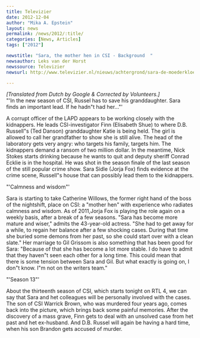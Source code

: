 ```yaml
---
title: Televizier
date: 2012-12-04
author: "Mika A. Epstein"
layout: news
permalink: /news/2012/:title/
categories: [News, Articles]
tags: ["2012"]

newstitle: "Sara, the mother hen in CSI - Background  "
newsauthor: Leks van der Horst  
newssource: Televizier  
newsurl: http://www.televizier.nl/nieuws/achtergrond/sara-de-moederkloek-in-csi-achtergrond.1049543.lynkx  

---
```


*[Translated from Dutch by Google & Corrected by Volunteers.]*  
"'In the new season of CSI, Russel has to save his granddaughter. Sara finds an important lead. If he hadn"t had her..."'

A corrupt officer of the LAPD appears to be working closely with the kidnappers. He leads CSI-investigator Finn (Elisabeth Shue) to where D.B. Russell"s (Ted Danson) granddaughter Katie is being held. The girl is allowed to call her grandfather to show she is still alive. The head of the laboratory gets very angry: who targets his family, targets him. The kidnappers demand a ransom of two million dollar. In the meantime, Nick Stokes starts drinking because he wants to quit and deputy sheriff Conrad Ecklie is in the hospital. He was shot in the season finale of the last season of the still popular crime show. Sara Sidle (Jorja Fox) finds evidence at the crime scene, Russell"s house that can possibly lead them to the kidnappers.

"'Calmness and wisdom"'

Sara is starting to take Catherine Willows, the former right hand of the boss of the nightshift, place on CSI: a "mother hen" with experience who radiates calmness and wisdom. As of 2011,Jorja Fox is playing the role again on a weekly basis, after a break of a few seasons. "Sara has become more mature and wiser," admits the 43-year-old actress. "She had to get away for a while, to regain her balance after a few shocking cases. During that time she buried some demons from her past, so she could start over with a clean slate." Her marriage to Gil Grissom is also something that has been good for Sara: "Because of that she has become a lot more stable. I do have to admit that they haven"t seen each other for a long time. This could mean that there is some tension between Sara and Gil. But what exactly is going on, I don"t know. I"m not on the writers team."

"'Season 13"'

About the thirteenth season of CSI, which starts tonight on RTL 4, we can say that Sara and het colleagues will be personally involved with the cases. The son of CSI Warrick Brown, who was murdered four years ago, comes back into the picture, which brings back some painful memories. After the discovery of a mass grave, Finn gets to deal with an unsolved case from het past and het ex-husband. And D.B. Russel will again be having a hard time, when his son Brandon gets accused of murder.  
